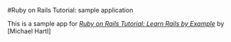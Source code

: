 #Ruby on Rails Tutorial: sample application

This is a sample app for
[*Ruby on Rails Tutorial: Learn Rails by Example*](http://railstutorial.org/)
by [Michael Hartl]

